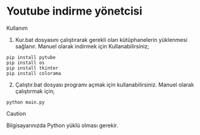 # Youtube indirme yönetcisi

Kullanım

1. Kur.bat dosyasını çalıştırarak gerekli olan kütüphanelerin yüklenmesi sağlanır. Manuel olarak indirmek için Kullanabilirsiniz;

```
pip install pytube
pip install os
pip install tkinter
pip install colorama
```

2. Çalıştır.bat dosyası programı açmak için kullanabilirsiniz. Manuel olarak çalıştırmak için;

```
python main.py
```

> [!CAUTION]
> Bilgisayarınızda Python yüklü olması gerekir.

